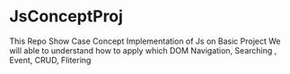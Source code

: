 # JsConceptProj
This Repo Show Case Concept Implementation of Js on Basic Project 
We will able to understand how to apply which DOM Navigation, Searching , Event, CRUD, Flitering 
